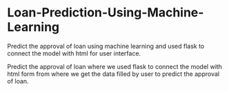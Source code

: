 # Loan-Prediction-Using-Machine-Learning
Predict the approval of loan using machine learning and used flask to connect the model with html for user interface.

Predict the approval of loan where we used flask to connect
the model with html form from where we get the
data filled by user to predict the approval of loan.

